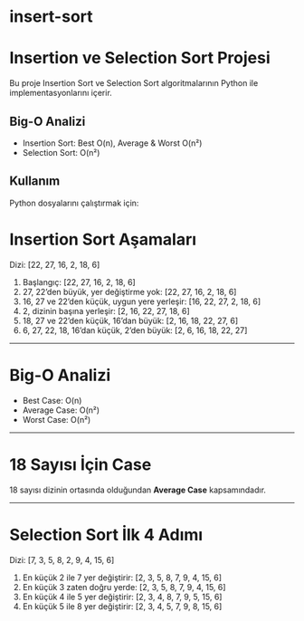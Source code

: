 # insert-sort
# Insertion ve Selection Sort Projesi

Bu proje Insertion Sort ve Selection Sort algoritmalarının Python ile implementasyonlarını içerir.

## Big-O Analizi
- Insertion Sort: Best O(n), Average & Worst O(n²)
- Selection Sort: O(n²)

## Kullanım
Python dosyalarını çalıştırmak için:

# Insertion Sort Aşamaları

Dizi: [22, 27, 16, 2, 18, 6]

1. Başlangıç: [22, 27, 16, 2, 18, 6]  
2. 27, 22’den büyük, yer değiştirme yok: [22, 27, 16, 2, 18, 6]  
3. 16, 27 ve 22’den küçük, uygun yere yerleşir: [16, 22, 27, 2, 18, 6]  
4. 2, dizinin başına yerleşir: [2, 16, 22, 27, 18, 6]  
5. 18, 27 ve 22’den küçük, 16’dan büyük: [2, 16, 18, 22, 27, 6]  
6. 6, 27, 22, 18, 16’dan küçük, 2’den büyük: [2, 6, 16, 18, 22, 27]

---

# Big-O Analizi

- Best Case: O(n)  
- Average Case: O(n²)  
- Worst Case: O(n²)

---

# 18 Sayısı İçin Case

18 sayısı dizinin ortasında olduğundan **Average Case** kapsamındadır.

---

# Selection Sort İlk 4 Adımı

Dizi: [7, 3, 5, 8, 2, 9, 4, 15, 6]

1. En küçük 2 ile 7 yer değiştirir: [2, 3, 5, 8, 7, 9, 4, 15, 6]  
2. En küçük 3 zaten doğru yerde: [2, 3, 5, 8, 7, 9, 4, 15, 6]  
3. En küçük 4 ile 5 yer değiştirir: [2, 3, 4, 8, 7, 9, 5, 15, 6]  
4. En küçük 5 ile 8 yer değiştirir: [2, 3, 4, 5, 7, 9, 8, 15, 6]
